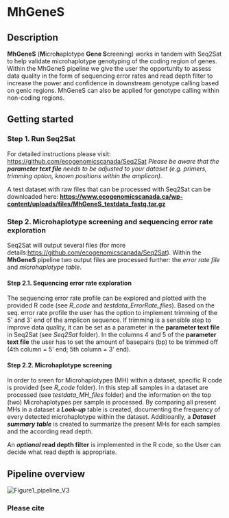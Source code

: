 # MhGeneS

## Description

**MhGeneS** (**M**icro**h**aplotype **Gene S**creening) works in tandem with Seq2Sat to help validate microhaplotype genotyping of the coding region of genes. Within the MhGeneS pipeline we give the user the opportunity to assess data quality in the form of sequencing error rates and read depth filter to increase the power and confidence in downstream genotype calling based on genic regions. MhGeneS can also be applied for genotype calling within non-coding regions. 

## Getting started

### Step 1. Run Seq2Sat

For detailed instructions please visit: https://github.com/ecogenomicscanada/Seq2Sat
*Please be aware that the **parameter text file** needs to be adjusted to your dataset (e.g. primers, trimming option, known positions within the amplicon)*.

A test dataset with raw files that can be processed with Seq2Sat can be downloaded here:  **https://www.ecogenomicscanada.ca/wp-content/uploads/files/MhGeneS_testdata_fastq.tar.gz**

### Step 2. Microhaplotype screening and sequencing error rate exploration

Seq2Sat will output several files (for more details:https://github.com/ecogenomicscanada/Seq2Sat). Within the **MhGeneS** pipeline two output files are processed further: the *error rate file* and *microhaplotype table*.

#### Step 2.1. Sequencing error rate exploration

The sequencing error rate profile can be explored and plotted with the provided R code (see *R_code* and *testdata_ErrorRate_files*). Based on the seq. error rate profile the user has the option to implement trimming of the 5' and 3' end of the amplicon sequence. If trimming is a sensible step to improve data quality, it can be set as a parameter in the **parameter text file** in Seq2Sat (see *Seq2Sat* folder). In the columns 4 and 5 of the **parameter text file** the user has to set the amount of basepairs (bp) to be trimmed off (4th column = 5' end; 5th column = 3' end).

#### Step 2.2. Microhaplotype screening

In order to sreen for Microhaplotypes (MH) within a dataset, specific R code is provided (see *R_code* folder). In this step all samples in a dataset are processed (see *testdata_MH_files* folder) and the information on the top (two) Microhaplotypes per sample is processed. By comparing all present MHs in a dataset a ***Look-up*** table is created, documenting the frequency of every detected microhaplotype within the dataset. Additioanlly, a ***Dataset summary table*** is created to summarize the present MHs for each samples and the according read depth.

An ***optional* read depth filter** is implemented in the R code, so the User can decide what read depth is appropriate.

## Pipeline overview
![Figure1_pipeline_V3](https://github.com/ecogenomicscanada/MhGeneS/assets/70644096/ecf0713f-85a3-4224-b093-72e0a990ee60)

### Please cite



